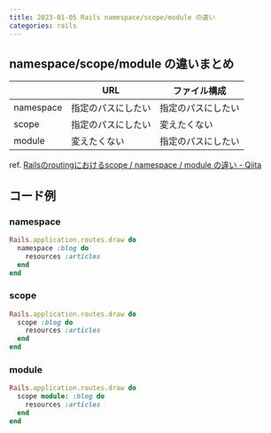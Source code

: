 ```yaml
---
title: 2023-01-05 Rails namespace/scope/module の違い
categories: rails
---
```


## namespace/scope/module の違いまとめ

|     | URL | ファイル構成 |
| --- | --- | --- |
| namespace | 指定のパスにしたい |  指定のパスにしたい |
| scope     | 指定のパスにしたい | 変えたくない |
| module    | 変えたくない | 指定のパスにしたい |

ref. [Railsのroutingにおけるscope / namespace / module の違い - Qiita](https://qiita.com/ryosuketter/items/9240d8c2561b5989f049)

## コード例

### namespace

```rb
Rails.application.routes.draw do
  namespace :blog do
    resources :articles
  end
end
```

### scope

```rb
Rails.application.routes.draw do
  scope :blog do
    resources :articles
  end
end
```

### module

```rb
Rails.application.routes.draw do
  scope module: :blog do
    resources :articles
  end
end
```

